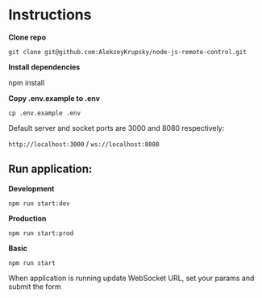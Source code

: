 # Instructions

**Clone repo**

`git clone git@github.com:AlekseyKrupsky/node-js-remote-control.git`

**Install dependencies**

npm install

**Copy .env.example to .env**

`cp .env.example .env`

Default server and socket ports are 3000 and 8080 respectively:

`http://localhost:3000` / `ws://localhost:8080`

## Run application:

**Development**

`npm run start:dev`

**Production**

`npm run start:prod`

**Basic**

`npm run start`

When application is running update WebSocket URL, set your params and submit the form